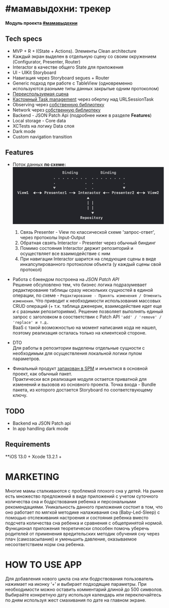 # #мамавыдохни: трекер
#### Модуль проекта [#мамавыдохни](https://github.com/4440449/Mom_Exhale)


## Tech specs
- MVP + R + I(State + Actions). Элементы Clean architecture
- Каждый экран выделен в отдельную сцену со своим окружением (Configurator, Presenter, Router)
- Interactor в качестве общего State для приложения
- UI - UIKit Storyboard
- Навигация через Storyboard segues + Router
- Generic подход при работе с TableView (одновременно используются разныме типы данных закрытые одним протоколом)
- [Переиспользуемая сцена](https://github.com/4440449/BabyTrackerWW/blob/master/BabyTrackerWW/PresentationLayer/Scenes/Picker/ViewModel/PickerSceneViewModel_BTWW.swift)
- [Кастомный Task management](https://github.com/4440449/BabyTrackerWW/blob/master/BabyTrackerWW/PresentationLayer/Interactor/RepositoryTask.swift) через обертку над URLSessionTask
- Observing через [собственную библиотеку](https://github.com/4440449/MommysEye)
- Network через [собственную библиотеку](https://github.com/4440449/BabyNet)
- Backend - JSON Patch Api (подробнее ниже в разделе **Features**)
- Local storage - Core data
- XCTests на логику Data слоя
- Dark mode
- Custom navigation transition


## Features  
* Поток данных **по схеме:**  
![Alt text](README_ASSETS/DataFlow.png "Data flow")              
    1. Cвязь Presenter - View по классической схеме 'запрос-ответ', через протоколы Input-Output
    2. Обратная свзять Interactor - Presenter через обычный биндинг
    3. Помимо состояния Interactor держит репозиторий и осуществляет все взаимодействие с ним
    4. При навигации Interactor шарится на следующие сцены в виде инкапсулированного протоколом объекта (у каждый сцены свой протокол)
               
* Работа с бэкендом построена на *JSON Patch API*  
Решение обсуловлено тем, что бизнес логика подразумевает редактирование таблицы сразу нескольких сущностей в единой операции, по схеме - `Редактирование - Принять изменения / Отменить изменения`. Что приводит к необходимости использования массовых CRUD операций (+ т.к. таблица дженерик, взаимодействие идет еще и с разными репозиториями). Решение позволяет выполнять единый запрос с заголовком в соостветствии с Patch API `'add' / 'remove' / 'replace' и т.д.`  
BaaS с такой возможностью на момент написания кода не нашел, поэтому реализация осталась только на клиентской стороне.
            
* DTO  
Для работы в репозитории выделены отдельные сущности с необходимым для осуществления локальной логики пулом параметров.
        
* Финальный продукт [запакован в SPM](https://github.com/4440449/BabyTrackerModule) и инъектися в основной проект, как обычный пакет.  
Практически вся реализация модуля остается приватной для изменений и вызовов из основного проекта. Точка входа - Bundle пакета, из которого достается Storyboard по соответствующему ключу. 
    
        
## TODO 
- Backend на JSON Patch api   
- In app handling dark mode


## Requirements
**iOS 13.0 +
Xcode 13.2.1 +




# MARKETING 
Многие мамы сталкиваются с проблемой плохого сна у детей. На рынке есть множество предложений в виде приложений с учетом суточного количества сна и бодрствования ребенка и персональными рекомендациями. Уникальность данного приложения состоит в том, что оно работает по мягкой методике налаживания сна (Baby-Led-Sleep)  с помощью отслеживания настроения и состояния ребенка вместо подсчета количества сна ребенка и сравнения с общепринятой нормой. Функционал приложения теоретически способен помочь уберечь родителей от применения вредительских методик обучения сну через плач (самозасыпание) и уменьшить давление, оказываемое несоответствием норм сна ребенка.




# HOW TO USE APP
Для добавления нового цикла сна или бодрствования пользователь нажимает на иконку ‘+’ и выбирает подходящие параметры. При необходимости можно оставить комментарий длиной до 500 символов. Выбирайте конкретную дату используя календарь или переключайтесь по дням используя жест смахивания по дате на главном экране.
    


